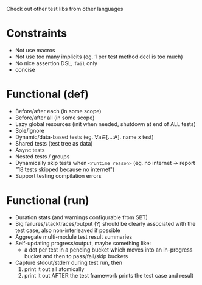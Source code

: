 Check out other test libs from other languages

# Constraints
* Not use macros
* Not use too many implicits (eg. 1 per test method decl is too much)
* No nice assertion DSL, `fail` only
* concise

# Functional (def)
* Before/after each (in some scope)
* Before/after all (in some scope)
* Lazy global resources (init when needed, shutdown at end of ALL tests)
* Sole/ignore
* Dynamic/data-based tests (eg. ∀a∈[…:A]. name x test)
* Shared tests (test tree as data)
* Async tests
* Nested tests / groups
* Dynamically skip tests when `<runtime reason>` (eg. no internet → report "18 tests skipped because no internet")
* Support testing compilation errors

# Functional (run)
* Duration stats (and warnings configurable from SBT)
* Big failures/stacktraces/output (?) should be clearly associated with the test case, also non-interleaved if possible
* Aggregate multi-module test result summaries
* Self-updating progress/output, maybe something like:
  * a dot per test in a pending bucket which moves into an in-progress bucket and then to pass/fail/skip buckets
* Capture stdout/stderr during test run, then
  1. print it out all atomically
  2. print it out AFTER the test framework prints the test case and result
